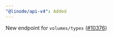 ```yaml
---
"@linode/api-v4": Added
---
```


New endpoint for `volumes/types` ([#10376](https://github.com/linode/manager/pull/10376))
